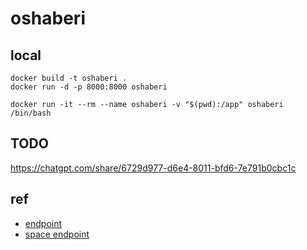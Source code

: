# oshaberi

## local
```
docker build -t oshaberi .
docker run -d -p 8000:8000 oshaberi

docker run -it --rm --name oshaberi -v "$(pwd):/app" oshaberi /bin/bash
```

## TODO
https://chatgpt.com/share/6729d977-d6e4-8011-bfd6-7e791b0cbc1c

## ref
- [endpoint](https://oshaberi-17c056aaa88b.herokuapp.com/)
- [space endpoint](https://custom-ar-assets.nyc3.digitaloceanspaces.com)